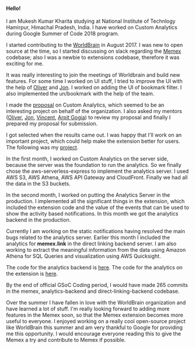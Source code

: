 <!-- #$ Google Summer of Code 2018 with [WorldBrain.io - Verifying the Internet](https://worldbrain.io) -->

#### Hello!
I am Mukesh Kumar Kharita studying at National Institute of Technlogy Hamirpur, Himachal Pradesh, India. I have worked on Custom Analytics during Google Summer of Code 2018 program.

I started contributing to the [WorldBrain](https://worldbrain.io) in August 2017. I was new to open source at the time, so I started discussing on slack regarding the [Memex](https://github.com/WorldBrain/Memex) codebase; also I was a newbie to extensions codebase, therefore it was exciting for me.

It was really interesting to join the meetings of Worldbrain and build new features. For some time I worked on UI stuff, I tried to improve the UI with the help of [Oliver](http://github.com/oliversauter) and [Jon](https://github.com/poltak). I worked on adding the UI of bookmark filter. I also implemented the un/bookmark with the help of the team.

<!-- I was thinking before result of organizations that if worldbrain got selected then I'll be happy to work with such [awesome team](https://worldbrain.io/team). then the organization result came and Worldbrain got selected. :tada -->

I made the [proposal](https://docs.google.com/document/d/1K_t8HFQ59lQakYdQY42f5im35RiDdFn8u_b4gG06FHY/edit#) on Custom Analytics, which seemed to be an interesting project on behalf of the organization. I also asked my mentors ([Oliver](http://github.com/oliversauter), [Jon](https://github.com/poltak), [Vincent](https://github.com/ShishKabab), [Arpit Gogia](https://github.com/arpitgogia)) to review my proposal and finally I prepared my proposal for submission.

I got selected when the results came out. I was happy that I'll work on an important project, which could help make the extension better for users. The following was my [project](https://summerofcode.withgoogle.com/projects/#4509698049441792).

In the first month, I worked on Custom Analytics on the server side, because the server was the foundation to run the analytics. So we finally chose the aws-serverless-express to implement the analytics server. I used AWS S3, AWS Athena, AWS API Gateway and CloudFront. Finally we had all the data in the S3 buckets.

In the second month, I worked on putting the Analytics Server in the production. I implemented all the significant things in the extension, which included the extension code and the value of the events that can be used to show the activity based notifications. In this month we got the analytics backend in the production.

Currently I am working on the static notifications having resolved the main bugs related to the analytics server. Earlier this month I included the analytics for **memex.link** in the direct linking backend server. I am also working to extract the meaningful information from the data using Amazon Athena for SQL Queries and visualization using AWS Quicksight.

The code for the analytics backend is [here](https://github.com/WorldBrain/analytics-backend/commits?author=mukeshkharita).
The code for the analytics on the extension is [here](https://github.com/WorldBrain/Memex/pulls?q=is%3Apr+author%3Amukeshkharita).

By the end of official GSoC Coding period, I would have made 265 commits in the memex, analytics-backend and direct-linking-backend codebase.

Over the summer I have fallen in love with the WorldBrain organization and have learned a lot of stuff. I'm really looking forward to adding more features in the Memex soon, so that the Memex extension becomes more useful to everyone. I enjoyed working on a really cool open-source project like WorldBrain this summer and am very thankful to Google for providing me this opportunity. I would encourage everyone reading this to give the Memex a try and contribute to Memex if possible. 